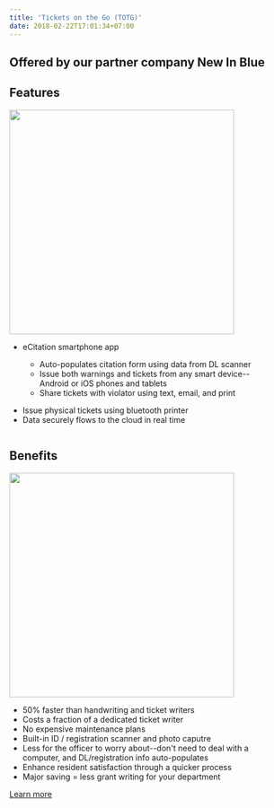 ```yaml
---
title: 'Tickets on the Go (TOTG)'
date: 2018-02-22T17:01:34+07:00
---
```


<style>
.roman {
    list-style-type: lower-roman;
}
.square {
    list-style-type: square;
    margin-left: 30px;
}    

.column {
    float: left;
    width: 50%;
}

.right {
    width: 50%;
}

.row:after {
    content: "";
    display: table;
    clear: both;
}

.benefits {
    text-align:left;
}

.flexbox-container {
    display: flex;
    align-items: flex-start;
    flex-wrap: wrap;
}

.flex-child {
    flex:1;
    border: 1px;
    min-width: 400px;
    max-width: 800px;
    padding-right: 30px;
}

.flex-child-1 {
    flex:2;
    border: 1px;
    padding-left: 20px;
    padding-right: 20px;
    flex-shrink: 0;
}

.center {
    margin-left: auto; 
    padding-right: 30px;
    margin-right: auto; 
    display: block;
}

@media screen and (max-width: 990px) {
    .flexbox-container {
        display: flex;
        flex-direction: column-reverse;
    }

    .flex-child {
        flex:1;
        border: 1px;
        min-width: 400px;
    }

    .flex-child-1 {
        flex:2;
        border: 1px;
        padding-left: 20px;
        padding-right: 20px;
        flex-shrink: 0;
    }
}
</style>

<h2>Offered by our partner company New In Blue</h2>
<!-- <img src="https://i.imgur.com/y3T64Kc.png" class="center"> -->
<h2>Features</h2>
<div class="flexbox-container">
    <div class="flex-child">
    <ul class="roman"; style="list-style-type:disc">
        <li>eCitation smartphone app</li>
    </ul>
    <ul class="square"; style="list-style-type:circle">
            <li>Auto-populates citation form using data from DL scanner</li>
            <li>Issue both warnings and tickets from any smart device--Android or iOS phones and tablets</li>
            <li>Share tickets with violator using text, email, and print</li>
    </ul>
    <ul class="roman"; style="list-style-type:disc">
            <li>Issue physical tickets using bluetooth printer</li>
            <li>Data securely flows to the cloud in real time</li>
    </ul>
    </div>
    <div class="flex-child">
        <img src="https://i.imgur.com/aLbXwQI.png" loading="lazy" width="400px" class="center"/>
    </div>
</div>
<h2>Benefits</h2>
<div class="flexbox-container">
    <div class="flex-child">
    <ul class="roman"; style="list-style-type:disc">
            <li>50% faster than handwriting and ticket writers</li>
            <li>Costs a fraction of a dedicated ticket writer</li>
            <li>No expensive maintenance plans</li>
            <li>Built-in ID / registration scanner and photo caputre</li>
            <li>Less for the officer to worry about--don't need to deal with a computer, and DL/registration info auto-populates</li>
            <li>Enhance resident satisfaction through a quicker process</li>
            <li>Major saving = less grant writing for your department</li></ul>
    </div>
    <div class="flex-child">
        <img src="https://i.imgur.com/JNfUAru.png" loading="lazy" width="400px" class="center"/>
    </div>
</div>
<a href="/contact/">Learn more</a>